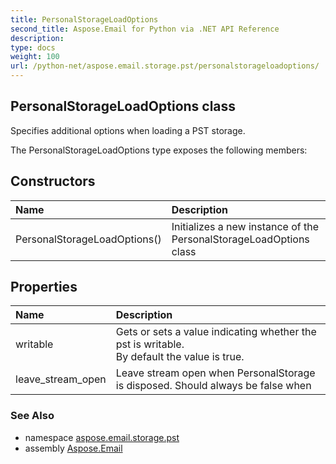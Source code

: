 ```yaml
---
title: PersonalStorageLoadOptions
second_title: Aspose.Email for Python via .NET API Reference
description: 
type: docs
weight: 100
url: /python-net/aspose.email.storage.pst/personalstorageloadoptions/
---
```


## PersonalStorageLoadOptions class

Specifies additional options when loading a PST storage.

The PersonalStorageLoadOptions type exposes the following members:
## Constructors
| Name | Description |
| :- | :- |
|PersonalStorageLoadOptions()|Initializes a new instance of the PersonalStorageLoadOptions class|
## Properties
| Name | Description |
| :- | :- |
|writable|Gets or sets a value indicating whether the pst is writable.<br/>            By default the value is true.|
|leave_stream_open|Leave stream open when PersonalStorage is disposed. Should always be false when|

### See Also

* namespace [aspose.email.storage.pst](/email/python-net/aspose.email.storage.pst/)
* assembly [Aspose.Email](/email/python-net/)


